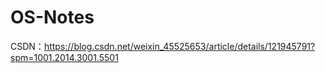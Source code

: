 # OS-Notes
CSDN：https://blog.csdn.net/weixin_45525653/article/details/121945791?spm=1001.2014.3001.5501

